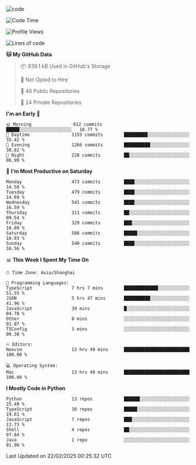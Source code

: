 
<!--
**liuyaanng/liuyaanng** is a ✨ _special_ ✨ repository because its `README.md` (this file) appears on your GitHub profile.

Here are some ideas to get you started:

- 🔭 I’m currently working on ...
- 🌱 I’m currently learning ...
- 👯 I’m looking to collaborate on ...
- 🤔 I’m looking for help with ...
- 💬 Ask me about ...
- 📫 How to reach me: ...
- 😄 Pronouns: ...
- ⚡ Fun fact: ...
-->


![code](https://cdn.jsdelivr.net/gh/liuyaanng/liuyaanng@1.0/code.gif) 

<!--START_SECTION:waka-->
![Code Time](http://img.shields.io/badge/Code%20Time-1%2C217%20hrs%2055%20mins-blue)

![Profile Views](http://img.shields.io/badge/Profile%20Views-0-blue)

![Lines of code](https://img.shields.io/badge/From%20Hello%20World%20I%27ve%20Written-20.9%20million%20lines%20of%20code-blue)

**🐱 My GitHub Data** 

> 📦 939.1 kB Used in GitHub's Storage 
 > 
> 🚫 Not Opted to Hire
 > 
> 📜 48 Public Repositories 
 > 
> 🔑 24 Private Repositories 
 > 
**I'm an Early 🐤** 

```text
🌞 Morning                612 commits         █████░░░░░░░░░░░░░░░░░░░░   18.77 % 
🌆 Daytime                1155 commits        █████████░░░░░░░░░░░░░░░░   35.42 % 
🌃 Evening                1266 commits        ██████████░░░░░░░░░░░░░░░   38.82 % 
🌙 Night                  228 commits         ██░░░░░░░░░░░░░░░░░░░░░░░   06.99 % 
```
📅 **I'm Most Productive on Saturday** 

```text
Monday                   473 commits         ████░░░░░░░░░░░░░░░░░░░░░   14.50 % 
Tuesday                  479 commits         ████░░░░░░░░░░░░░░░░░░░░░   14.69 % 
Wednesday                541 commits         ████░░░░░░░░░░░░░░░░░░░░░   16.59 % 
Thursday                 311 commits         ██░░░░░░░░░░░░░░░░░░░░░░░   09.54 % 
Friday                   329 commits         ███░░░░░░░░░░░░░░░░░░░░░░   10.09 % 
Saturday                 588 commits         █████░░░░░░░░░░░░░░░░░░░░   18.03 % 
Sunday                   540 commits         ████░░░░░░░░░░░░░░░░░░░░░   16.56 % 
```


📊 **This Week I Spent My Time On** 

```text
🕑︎ Time Zone: Asia/Shanghai

💬 Programming Languages: 
TypeScript               7 hrs 7 mins        █████████████░░░░░░░░░░░░   51.55 % 
JSON                     5 hrs 47 mins       ██████████░░░░░░░░░░░░░░░   41.96 % 
JavaScript               39 mins             █░░░░░░░░░░░░░░░░░░░░░░░░   04.78 % 
Other                    8 mins              ░░░░░░░░░░░░░░░░░░░░░░░░░   01.07 % 
TSConfig                 3 mins              ░░░░░░░░░░░░░░░░░░░░░░░░░   00.38 % 

🔥 Editors: 
Neovim                   13 hrs 49 mins      █████████████████████████   100.00 % 

💻 Operating System: 
Mac                      13 hrs 49 mins      █████████████████████████   100.00 % 
```

**I Mostly Code in Python** 

```text
Python                   13 repos            ██████░░░░░░░░░░░░░░░░░░░   25.49 % 
TypeScript               10 repos            █████░░░░░░░░░░░░░░░░░░░░   19.61 % 
JavaScript               7 repos             ███░░░░░░░░░░░░░░░░░░░░░░   13.73 % 
Shell                    4 repos             ██░░░░░░░░░░░░░░░░░░░░░░░   07.84 % 
Java                     1 repo              ░░░░░░░░░░░░░░░░░░░░░░░░░   01.96 % 
```




 Last Updated on 22/02/2025 00:25:32 UTC
<!--END_SECTION:waka-->
